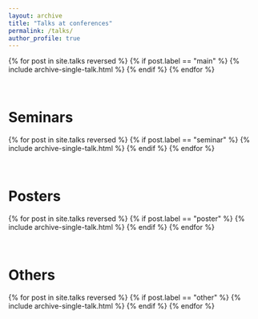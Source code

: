 ```yaml
---
layout: archive
title: "Talks at conferences"
permalink: /talks/
author_profile: true
---
```


{% for post in site.talks reversed %}
  {% if post.label == "main" %}
    {% include archive-single-talk.html %}
  {% endif %}
{% endfor %}

&nbsp;

Seminars
=====

{% for post in site.talks reversed %}
  {% if post.label == "seminar" %}
    {% include archive-single-talk.html %}
  {% endif %}
{% endfor %}

&nbsp;

Posters
=====

{% for post in site.talks reversed %}
  {% if post.label == "poster" %}
    {% include archive-single-talk.html %}
  {% endif %}
{% endfor %}

&nbsp;

Others
=====

{% for post in site.talks reversed %}
  {% if post.label == "other" %}
    {% include archive-single-talk.html %}
  {% endif %}
{% endfor %}


